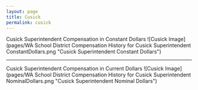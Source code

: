 ```yaml
---
layout: page
title: Cusick
permalink: cusick
---
```



Cusick Superintendent Compensation in Constant Dollars
![Cusick Image](pages/WA School District Compensation History for Cusick Superintendent ConstantDollars.png "Cusick Superintendent Constant Dollars")
___

Cusick Superintendent Compensation in Current Dollars
![Cusick Image](pages/WA School District Compensation History for Cusick Superintendent NominalDollars.png "Cusick Superintendent Nominal Dollars")